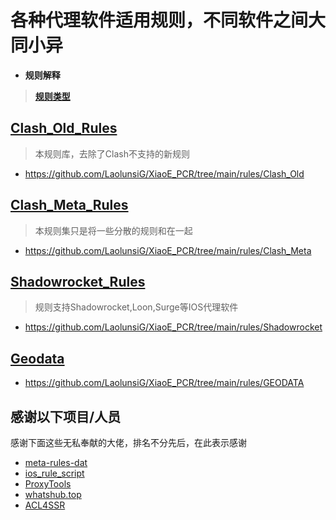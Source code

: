 # 各种代理软件适用规则，不同软件之间大同小异
- **规则解释**
> [**规则类型**](https://raw.githubusercontent.com/LaolunsiG/XiaoE_PCR/main/rules/%E8%A7%84%E5%88%99%E7%B1%BB%E5%9E%8B.md)

## [Clash_Old_Rules](https://github.com/LaolunsiG/XiaoE_PCR/tree/main/rules/Clash_Old)
> 本规则库，去除了Clash不支持的新规则
- https://github.com/LaolunsiG/XiaoE_PCR/tree/main/rules/Clash_Old
## [Clash_Meta_Rules](https://github.com/LaolunsiG/XiaoE_PCR/tree/main/rules/Clash_Meta)
> 本规则集只是将一些分散的规则和在一起
- https://github.com/LaolunsiG/XiaoE_PCR/tree/main/rules/Clash_Meta
## [Shadowrocket_Rules](https://github.com/LaolunsiG/XiaoE_PCR/tree/main/rules/Shadowrocket)
> 规则支持Shadowrocket,Loon,Surge等IOS代理软件
- https://github.com/LaolunsiG/XiaoE_PCR/tree/main/rules/Shadowrocket
## [Geodata](https://github.com/LaolunsiG/XiaoE_PCR/tree/main/rules/GEODATA)
- https://github.com/LaolunsiG/XiaoE_PCR/tree/main/rules/GEODATA

## 感谢以下项目/人员
感谢下面这些无私奉献的大佬，排名不分先后，在此表示感谢
- [meta-rules-dat](https://github.com/MetaCubeX/meta-rules-dat)
- [ios_rule_script](https://github.com/blackmatrix7/ios_rule_script/)
- [ProxyTools](https://github.com/mphin/ProxyTools)
- [whatshub.top](https://whatshub.top/)
- [ACL4SSR](https://github.com/ACL4SSR/ACL4SSR)


